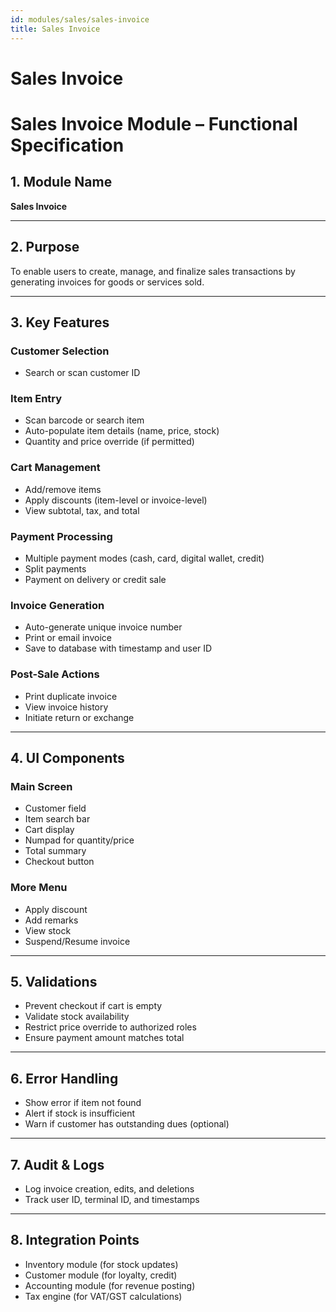 ```yaml
---
id: modules/sales/sales-invoice
title: Sales Invoice
---
```


# Sales Invoice

# Sales Invoice Module – Functional Specification

## 1. Module Name
**Sales Invoice**

---

## 2. Purpose
To enable users to create, manage, and finalize sales transactions by generating invoices for goods or services sold.

---

## 3. Key Features

### Customer Selection
- Search or scan customer ID

### Item Entry
- Scan barcode or search item
- Auto-populate item details (name, price, stock)
- Quantity and price override (if permitted)

### Cart Management
- Add/remove items
- Apply discounts (item-level or invoice-level)
- View subtotal, tax, and total

### Payment Processing
- Multiple payment modes (cash, card, digital wallet, credit)
- Split payments
- Payment on delivery or credit sale

### Invoice Generation
- Auto-generate unique invoice number
- Print or email invoice
- Save to database with timestamp and user ID

### Post-Sale Actions
- Print duplicate invoice
- View invoice history
- Initiate return or exchange

---

## 4. UI Components

### Main Screen
- Customer field
- Item search bar
- Cart display
- Numpad for quantity/price
- Total summary
- Checkout button

### More Menu
- Apply discount
- Add remarks
- View stock
- Suspend/Resume invoice

---

## 5. Validations

- Prevent checkout if cart is empty
- Validate stock availability
- Restrict price override to authorized roles
- Ensure payment amount matches total

---

## 6. Error Handling

- Show error if item not found
- Alert if stock is insufficient
- Warn if customer has outstanding dues (optional)

---

## 7. Audit & Logs

- Log invoice creation, edits, and deletions
- Track user ID, terminal ID, and timestamps

---

## 8. Integration Points

- Inventory module (for stock updates)
- Customer module (for loyalty, credit)
- Accounting module (for revenue posting)
- Tax engine (for VAT/GST calculations)

